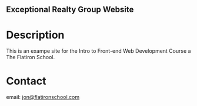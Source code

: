 Exceptional Realty Group Website
---

# Description

This is an exampe site for the Intro to Front-end Web Development Course a The Flatiron School.

# Contact

email: jon@flatironschool.com
